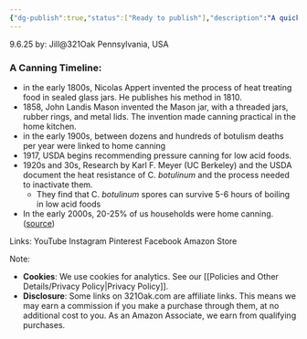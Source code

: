 ```yaml
---
{"dg-publish":true,"status":["Ready to publish"],"description":"A quick timeline of canning: from Appert’s glass jars in the 1800s, to Mason’s invention, to the USDA’s 1917 pressure canning guidance, and beyond—tracing how home canning evolved alongside food safety science.","dg-metatags":"description: \"From Appert to pressure canning: how science shaped home canning safety.\"","permalink":"/kitchen-cooking-and-recipes/notes-on-home-canning/a-brief-history-of-canning/","metatags":"description: \"From Appert to pressure canning: how science shaped home canning safety.\"","dgPassFrontmatter":true,"noteIcon":""}
---
```


9.6.25
by: Jill@321Oak
Pennsylvania, USA

### A Canning Timeline:

- in the early 1800s, Nicolas Appert invented the process of heat treating food in sealed glass jars. He publishes his method in 1810.
- 1858, John Landis Mason invented the Mason jar, with a threaded jars, rubber rings, and metal lids. The invention made canning practical in the home kitchen.
- in the early 1900s, between dozens and hundreds of botulism deaths per year were linked to home canning
- 1917, USDA begins recommending pressure canning for low acid foods. 
- 1920s and 30s, Research by Karl F. Meyer (UC Berkeley) and the USDA document the heat resistance of C. *botulinum* and the process needed to inactivate them. 
	- They find that C. *botulinum* spores can survive 5-6 hours of boiling in low acid foods
- In the early 2000s, 20-25% of us households were home canning. ([source](https://nchfp.uga.edu/papers/2007/canning_survey.html?utm_source=chatgpt.com))


Links:
YouTube
Instagram
Pinterest
Facebook
Amazon Store

Note:
- **Cookies**: We use cookies for analytics. See our [[Policies and Other Details/Privacy Policy\|Privacy Policy]].
- **Disclosure**: Some links on 321Oak.com are affiliate links. This means we may earn a commission if you make a purchase through them, at no additional cost to you. As an Amazon Associate, we earn from qualifying purchases.
